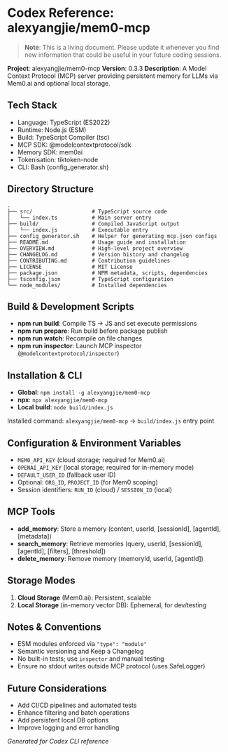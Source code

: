 # Codex Reference: alexyangjie/mem0-mcp

> **Note**: This is a living document. Please update it whenever you find new information that could be useful in your future coding sessions.

**Project**: alexyangjie/mem0-mcp
 **Version**: 0.3.3
 **Description**: A Model Context Protocol (MCP) server providing persistent memory for LLMs via Mem0.ai and optional local storage.
 
 ## Tech Stack
 - Language: TypeScript (ES2022)
 - Runtime: Node.js (ESM)
 - Build: TypeScript Compiler (tsc)
 - MCP SDK: @modelcontextprotocol/sdk
 - Memory SDK: mem0ai
 - Tokenisation: tiktoken-node
 - CLI: Bash (config_generator.sh)
 
 ## Directory Structure
 ```
 .
 ├── src/                   # TypeScript source code
 │   └── index.ts           # Main server entry
 ├── build/                 # Compiled JavaScript output
 │   └── index.js           # Executable entry
 ├── config_generator.sh    # Helper for generating mcp.json configs
 ├── README.md              # Usage guide and installation
 ├── OVERVIEW.md            # High-level project overview
 ├── CHANGELOG.md           # Version history and changelog
 ├── CONTRIBUTING.md        # Contribution guidelines
 ├── LICENSE                # MIT License
 ├── package.json           # NPM metadata, scripts, dependencies
 ├── tsconfig.json          # TypeScript configuration
 └── node_modules/          # Installed dependencies
 ```
 
 ## Build & Development Scripts
 - **npm run build**: Compile TS → JS and set execute permissions
 - **npm run prepare**: Run build before package publish
 - **npm run watch**: Recompile on file changes
 - **npm run inspector**: Launch MCP inspector (`@modelcontextprotocol/inspector`)
 
 ## Installation & CLI
- **Global**: `npm install -g alexyangjie/mem0-mcp`
- **npx**: `npx alexyangjie/mem0-mcp`
 - **Local build**: `node build/index.js`
 
 Installed command: `alexyangjie/mem0-mcp` → `build/index.js` entry point
 
 ## Configuration & Environment Variables
 - `MEM0_API_KEY` (cloud storage; required for Mem0.ai)
 - `OPENAI_API_KEY` (local storage; required for in-memory mode)
 - `DEFAULT_USER_ID` (fallback user ID)
 - Optional: `ORG_ID`, `PROJECT_ID` (for Mem0 scoping)
 - Session identifiers: `RUN_ID` (cloud) / `SESSION_ID` (local)
 
 ## MCP Tools
 - **add_memory**: Store a memory (content, userId, [sessionId], [agentId], [metadata])
 - **search_memory**: Retrieve memories (query, userId, [sessionId], [agentId], [filters], [threshold])
 - **delete_memory**: Remove memory (memoryId, userId, [agentId])
 
 ## Storage Modes
 1. **Cloud Storage** (Mem0.ai): Persistent, scalable
 2. **Local Storage** (in-memory vector DB): Ephemeral, for dev/testing
 
 ## Notes & Conventions
 - ESM modules enforced via `"type": "module"`
 - Semantic versioning and Keep a Changelog
 - No built-in tests; use `inspector` and manual testing
 - Ensure no stdout writes outside MCP protocol (uses SafeLogger)
 
 ## Future Considerations
 - Add CI/CD pipelines and automated tests
 - Enhance filtering and batch operations
 - Add persistent local DB options
 - Improve logging and error handling
 
 *Generated for Codex CLI reference*